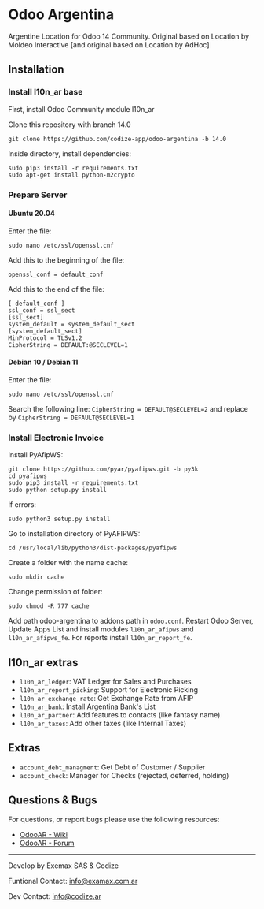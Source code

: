 # Odoo Argentina
Argentine Location for Odoo 14 Community. Original based on Location by Moldeo Interactive [and original based on Location by AdHoc]

## Installation
### Install l10n_ar base

First, install Odoo Community module l10n_ar

Clone this repository with branch 14.0

```
git clone https://github.com/codize-app/odoo-argentina -b 14.0
```

Inside directory, install dependencies:

```
sudo pip3 install -r requirements.txt
sudo apt-get install python-m2crypto
```

### Prepare Server

#### Ubuntu 20.04
Enter the file:

```
sudo nano /etc/ssl/openssl.cnf
```

Add this to the beginning of the file:

```
openssl_conf = default_conf
```

Add this to the end of the file:

```
[ default_conf ]
ssl_conf = ssl_sect
[ssl_sect]
system_default = system_default_sect
[system_default_sect]
MinProtocol = TLSv1.2
CipherString = DEFAULT:@SECLEVEL=1
```

#### Debian 10 / Debian 11
Enter the file:

```
sudo nano /etc/ssl/openssl.cnf
```

Search the following line: `CipherString = DEFAULT@SECLEVEL=2` and replace by `CipherString = DEFAULT@SECLEVEL=1`

### Install Electronic Invoice

Install PyAfipWS:

```
git clone https://github.com/pyar/pyafipws.git -b py3k
cd pyafipws
sudo pip3 install -r requirements.txt
sudo python setup.py install
```

If errors:

```
sudo python3 setup.py install
```

Go to installation directory of PyAFIPWS:

```
cd /usr/local/lib/python3/dist-packages/pyafipws
```

Create a folder with the name cache:

```
sudo mkdir cache
```

Change permission of folder:

```
sudo chmod -R 777 cache
```

Add path odoo-argentina to addons path in `odoo.conf`. Restart Odoo Server, Update Apps List and install modules `l10n_ar_afipws` and `l10n_ar_afipws_fe`. For reports install `l10n_ar_report_fe`.

## l10n_ar extras

* `l10n_ar_ledger`: VAT Ledger for Sales and Purchases
* `l10n_ar_report_picking`: Support for Electronic Picking
* `l10n_ar_exchange_rate`: Get Exchange Rate from AFIP
* `l10n_ar_bank`: Install Argentina Bank's List
* `l10n_ar_partner`: Add features to contacts (like fantasy name)
* `l10n_ar_taxes`: Add other taxes (like Internal Taxes)

## Extras

* `account_debt_managment`: Get Debt of Customer / Supplier
* `account_check`: Manager for Checks (rejected, deferred, holding)

## Questions & Bugs

For questions, or report bugs please use the following resources:

* [OdooAR - Wiki](https://github.com/OdooAR/odoo-argentina-doc/wiki)
* [OdooAR - Forum](https://github.com/OdooAR/odoo-argentina-doc/discussions)

---
Develop by Exemax SAS & Codize

Funtional Contact: info@examax.com.ar

Dev Contact: info@codize.ar
